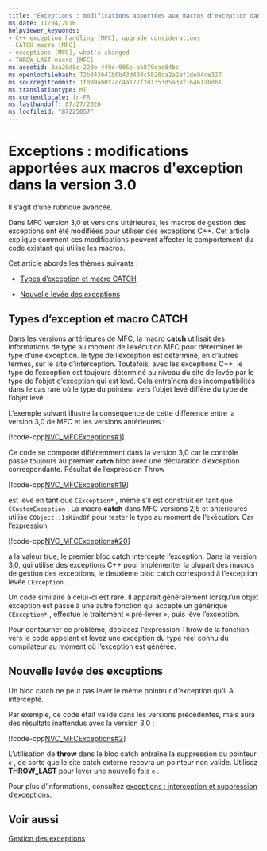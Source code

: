 ```yaml
---
title: "Exceptions : modifications apportées aux macros d'exception dans la version 3.0"
ms.date: 11/04/2016
helpviewer_keywords:
- C++ exception handling [MFC], upgrade considerations
- CATCH macro [MFC]
- exceptions [MFC], what's changed
- THROW_LAST macro [MFC]
ms.assetid: 3aa20d8c-229e-449c-995c-ab879eac84bc
ms.openlocfilehash: 72b343641b0b43d408c5820ca2a2af1de94ce327
ms.sourcegitcommit: 1f009ab0f2cc4a177f2d1353d5a38f164612bdb1
ms.translationtype: MT
ms.contentlocale: fr-FR
ms.lasthandoff: 07/27/2020
ms.locfileid: "87225057"
---
```

# <a name="exceptions-changes-to-exception-macros-in-version-30"></a>Exceptions : modifications apportées aux macros d'exception dans la version 3.0

Il s’agit d’une rubrique avancée.

Dans MFC version 3,0 et versions ultérieures, les macros de gestion des exceptions ont été modifiées pour utiliser des exceptions C++. Cet article explique comment ces modifications peuvent affecter le comportement du code existant qui utilise les macros.

Cet article aborde les thèmes suivants :

- [Types d’exception et macro CATCH](#_core_exception_types_and_the_catch_macro)

- [Nouvelle levée des exceptions](#_core_re.2d.throwing_exceptions)

## <a name="exception-types-and-the-catch-macro"></a><a name="_core_exception_types_and_the_catch_macro"></a>Types d’exception et macro CATCH

Dans les versions antérieures de MFC, la macro **catch** utilisait des informations de type au moment de l’exécution MFC pour déterminer le type d’une exception. le type de l’exception est déterminé, en d’autres termes, sur le site d’interception. Toutefois, avec les exceptions C++, le type de l’exception est toujours déterminé au niveau du site de levée par le type de l’objet d’exception qui est levé. Cela entraînera des incompatibilités dans le cas rare où le type du pointeur vers l’objet levé diffère du type de l’objet levé.

L’exemple suivant illustre la conséquence de cette différence entre la version 3,0 de MFC et les versions antérieures :

[!code-cpp[NVC_MFCExceptions#1](codesnippet/cpp/exceptions-changes-to-exception-macros-in-version-3-0_1.cpp)]

Ce code se comporte différemment dans la version 3,0 car le contrôle passe toujours au premier **`catch`** bloc avec une déclaration d’exception correspondante. Résultat de l’expression Throw

[!code-cpp[NVC_MFCExceptions#19](codesnippet/cpp/exceptions-changes-to-exception-macros-in-version-3-0_2.cpp)]

est levé en tant que `CException*` , même s’il est construit en tant que `CCustomException` . La macro **catch** dans MFC versions 2,5 et antérieures utilise `CObject::IsKindOf` pour tester le type au moment de l’exécution. Car l’expression

[!code-cpp[NVC_MFCExceptions#20](codesnippet/cpp/exceptions-changes-to-exception-macros-in-version-3-0_3.cpp)]

a la valeur true, le premier bloc catch intercepte l’exception. Dans la version 3,0, qui utilise des exceptions C++ pour implémenter la plupart des macros de gestion des exceptions, le deuxième bloc catch correspond à l’exception levée `CException` .

Un code similaire à celui-ci est rare. Il apparaît généralement lorsqu’un objet exception est passé à une autre fonction qui accepte un générique `CException*` , effectue le traitement « pré-lever », puis lève l’exception.

Pour contourner ce problème, déplacez l’expression Throw de la fonction vers le code appelant et levez une exception du type réel connu du compilateur au moment où l’exception est générée.

## <a name="re-throwing-exceptions"></a><a name="_core_re.2d.throwing_exceptions"></a>Nouvelle levée des exceptions

Un bloc catch ne peut pas lever le même pointeur d’exception qu’il A intercepté.

Par exemple, ce code était valide dans les versions précédentes, mais aura des résultats inattendus avec la version 3,0 :

[!code-cpp[NVC_MFCExceptions#2](codesnippet/cpp/exceptions-changes-to-exception-macros-in-version-3-0_4.cpp)]

L’utilisation de **throw** dans le bloc catch entraîne la suppression du pointeur `e` , de sorte que le site catch externe recevra un pointeur non valide. Utilisez **THROW_LAST** pour lever une nouvelle fois `e` .

Pour plus d’informations, consultez [exceptions : interception et suppression d’exceptions](exceptions-catching-and-deleting-exceptions.md).

## <a name="see-also"></a>Voir aussi

[Gestion des exceptions](exception-handling-in-mfc.md)
